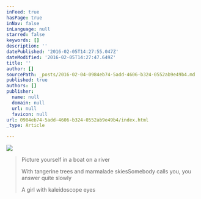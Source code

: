 ```yaml
---
inFeed: true
hasPage: true
inNav: false
inLanguage: null
starred: false
keywords: []
description: ''
datePublished: '2016-02-05T14:27:55.047Z'
dateModified: '2016-02-05T14:27:47.649Z'
title: ''
author: []
sourcePath: _posts/2016-02-04-0984eb74-5add-4606-b324-0552ab9e49b4.md
published: true
authors: []
publisher:
  name: null
  domain: null
  url: null
  favicon: null
url: 0984eb74-5add-4606-b324-0552ab9e49b4/index.html
_type: Article

---
```

![](https://the-grid-user-content.s3-us-west-2.amazonaws.com/1efaee16-844b-4468-b23a-50cb1f04d1ae.jpg)

> Picture yourself in a boat on a river
> 
> With tangerine trees and marmalade skiesSomebody calls you, you answer quite slowly
> 
> A girl with kaleidoscope eyes